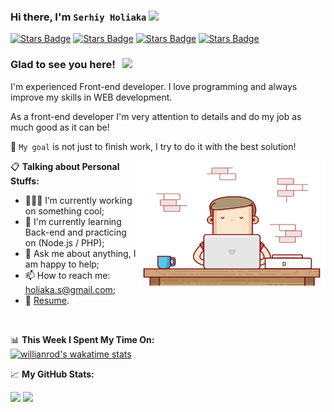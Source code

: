 ### Hi there, I'm `Serhiy Holiaka` <img src="https://media.giphy.com/media/hvRJCLFzcasrR4ia7z/giphy.gif" width="25px">


<a href="https://www.linkedin.com/in/serhii-holiaka"><img src="https://img.shields.io/badge/-LinkedIn-0e76a8?style=flat-square&logo=Linkedin&logoColor=white" alt="Stars Badge"/></a>
<a href="https://www.instagram.com/serhiy_holiaka/"><img src="https://img.shields.io/badge/-Instagram-e4405f?style=flat-square&logo=Instagram&logoColor=white" alt="Stars Badge"/></a>
<a href="https://www.facebook.com/serhiy.holiaka/"><img src="https://img.shields.io/badge/-Facebook-3578E5?style=flat-square&logo=Facebook&logoColor=white" alt="Stars Badge"/></a>
<a href="https://www.upwork.com/fl/serhiyholiaka"><img src="https://img.shields.io/badge/-Upwork-6fda44?style=flat-square&logo=UpWork&logoColor=white" alt="Stars Badge"/></a>

### Glad to see you here! &nbsp; ![](https://visitor-badge.glitch.me/badge?page_id=Serhiy-Holiaka.Serhiy-Holiaka)

I'm experienced Front-end developer. I love programming and always improve my skills in WEB development.

As a front-end developer I'm very attention to details and do my job as much good as it can be! 

🎯 `My goal` is not just to finish work, I try to do it with the best solution! 


<img align="right" alt="GIF" src="https://github.com/Serhiy-Holiaka/Serhiy-Holiaka/blob/main/coding.gif?raw=true" width="300" height="200" />


📋 **Talking about Personal Stuffs:**

- 👨🏻‍💻 I’m currently working on something cool;
- 🚀 I'm currently learning Back-end and practicing on (Node.js / PHP);
- 💬 Ask me about anything, I am happy to help;
- 📫 How to reach me: holiaka.s@gmail.com;
- 📝 [Resume](https://resume.io/r/grFd8T6RK).

</br>

📊 **This Week I Spent My Time On:**
</br>
[![willianrod's wakatime stats](https://github-readme-stats.vercel.app/api/wakatime?username=Serhiy_Holiaka&hide_border=true)](https://github.com/anuraghazra/github-readme-stats)


📈 **My GitHub Stats:**

<p>
  <img height="180em" src="https://github-readme-stats.vercel.app/api?username=Serhiy-Holiaka&show_icons=true&hide_border=true&&count_private=true" />
  <img height="180em" src="https://github-readme-stats.vercel.app/api/top-langs/?username=Serhiy-Holiaka&hide_border=true&layout=compact"/>
</p>
